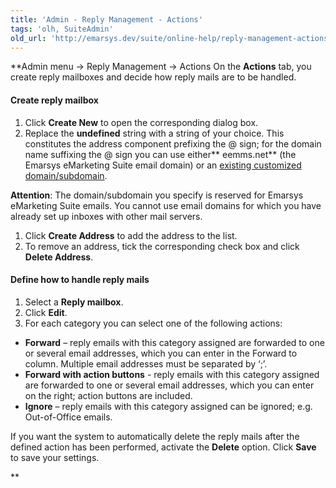 ```yaml
---
title: 'Admin - Reply Management - Actions'
tags: 'olh, SuiteAdmin'
old_url: 'http://emarsys.dev/suite/online-help/reply-management-actions/'
---
```


**Admin menu -> Reply Management -> Actions On the **Actions** tab, you create reply mailboxes and decide how reply mails are to be handled.

#### Create reply mailbox

1. Click **Create New** to open the corresponding dialog box.
2. Replace the **undefined** string with a string of your choice. This constitutes the address component prefixing the @ sign; for the domain name suffixing the @ sign you can use either** eemms.net** (the Emarsys eMarketing Suite email domain) or an [existing customized domain/subdomain](/olh/reply-domains.md "Admin – Domain Setup for Reply Management").

**Attention**: The domain/subdomain you specify is reserved for Emarsys eMarketing Suite emails. You cannot use email domains for which you have already set up inboxes with other mail servers.

1. Click **Create Address** to add the address to the list.
2. To remove an address, tick the corresponding check box and click **Delete Address**.

#### Define how to handle reply mails

1. Select a **Reply mailbox**.
2. Click **Edit**.
3. For each category you can select one of the following actions:

- **Forward** – reply emails with this category assigned are forwarded to one or several email addresses, which you can enter in the Forward to column. Multiple email addresses must be separated by ‘;’.
- **Forward with action buttons** - reply emails with this category assigned are forwarded to one or several email addresses, which you can enter on the right; action buttons are included.
- **Ignore** – reply emails with this category assigned can be ignored; e.g. Out-of-Office emails.


 If you want the system to automatically delete the reply mails after the defined action has been performed, activate the **Delete** option. Click **Save** to save your settings.

**